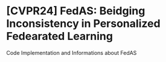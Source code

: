 # [CVPR24] FedAS: Beidging Inconsistency in Personalized Fedearated Learning
Code Implementation and Informations about FedAS
